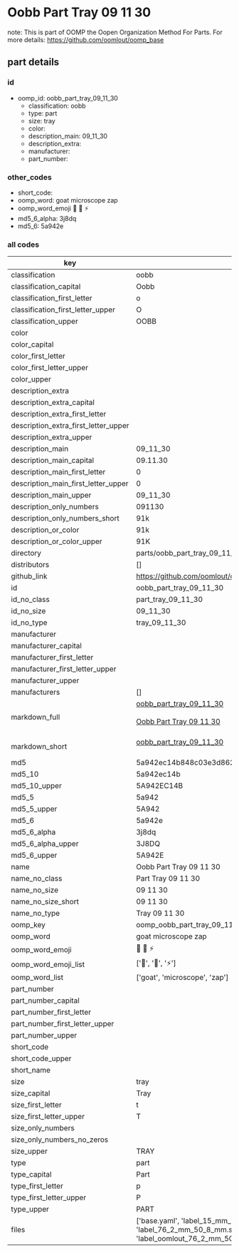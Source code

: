 # Oobb Part Tray 09 11 30  

note: This is part of OOMP the Oopen Organization Method For Parts. For more details: https://github.com/oomlout/oomp_base

##  part details





### id
* oomp_id: oobb_part_tray_09_11_30
  * classification: oobb
  * type: part
  * size: tray
  * color: 
  * description_main: 09_11_30
  * description_extra: 
  * manufacturer: 
  * part_number: 

### other_codes
* short_code: 
* oomp_word: goat microscope zap
* oomp_word_emoji :goat: :microscope: :zap:
* md5_6_alpha: 3j8dq
* md5_6: 5a942e

### all codes 
| key | value |  
| --- | --- |  
| classification | oobb |  
| classification_capital | Oobb |  
| classification_first_letter | o |  
| classification_first_letter_upper | O |  
| classification_upper | OOBB |  
| color |  |  
| color_capital |  |  
| color_first_letter |  |  
| color_first_letter_upper |  |  
| color_upper |  |  
| description_extra |  |  
| description_extra_capital |  |  
| description_extra_first_letter |  |  
| description_extra_first_letter_upper |  |  
| description_extra_upper |  |  
| description_main | 09_11_30 |  
| description_main_capital | 09.11.30 |  
| description_main_first_letter | 0 |  
| description_main_first_letter_upper | 0 |  
| description_main_upper | 09_11_30 |  
| description_only_numbers | 091130 |  
| description_only_numbers_short | 91k |  
| description_or_color | 91k |  
| description_or_color_upper | 91K |  
| directory | parts/oobb_part_tray_09_11_30 |  
| distributors | [] |  
| github_link | https://github.com/oomlout/oomlout_oomp_part_src/tree/main/parts/oobb_part_tray_09_11_30/working |  
| id | oobb_part_tray_09_11_30 |  
| id_no_class | part_tray_09_11_30 |  
| id_no_size | 09_11_30 |  
| id_no_type | tray_09_11_30 |  
| manufacturer |  |  
| manufacturer_capital |  |  
| manufacturer_first_letter |  |  
| manufacturer_first_letter_upper |  |  
| manufacturer_upper |  |  
| manufacturers | [] |  
| markdown_full | [oobb_part_tray_09_11_30](https://github.com/oomlout/oomlout_oomp_part_src/tree/main/parts/oobb_part_tray_09_11_30/working)<br>[](https://github.com/oomlout/oomlout_oomp_part_src/tree/main/parts/oobb_part_tray_09_11_30/working)<br>[Oobb Part Tray 09 11 30](https://github.com/oomlout/oomlout_oomp_part_src/tree/main/parts/oobb_part_tray_09_11_30/working)<br><br> |  
| markdown_short | [oobb_part_tray_09_11_30](https://github.com/oomlout/oomlout_oomp_part_src/tree/main/parts/oobb_part_tray_09_11_30/working)<br><br> |  
| md5 | 5a942ec14b848c03e3d86285643e43f6 |  
| md5_10 | 5a942ec14b |  
| md5_10_upper | 5A942EC14B |  
| md5_5 | 5a942 |  
| md5_5_upper | 5A942 |  
| md5_6 | 5a942e |  
| md5_6_alpha | 3j8dq |  
| md5_6_alpha_upper | 3J8DQ |  
| md5_6_upper | 5A942E |  
| name | Oobb Part Tray 09 11 30 |  
| name_no_class | Part Tray 09 11 30 |  
| name_no_size | 09 11 30 |  
| name_no_size_short | 09 11 30 |  
| name_no_type | Tray 09 11 30 |  
| oomp_key | oomp_oobb_part_tray_09_11_30 |  
| oomp_word | goat microscope zap |  
| oomp_word_emoji | :goat: :microscope: :zap: |  
| oomp_word_emoji_list | [':goat:', ':microscope:', ':zap:'] |  
| oomp_word_list | ['goat', 'microscope', 'zap'] |  
| part_number |  |  
| part_number_capital |  |  
| part_number_first_letter |  |  
| part_number_first_letter_upper |  |  
| part_number_upper |  |  
| short_code |  |  
| short_code_upper |  |  
| short_name |  |  
| size | tray |  
| size_capital | Tray |  
| size_first_letter | t |  
| size_first_letter_upper | T |  
| size_only_numbers |  |  
| size_only_numbers_no_zeros |  |  
| size_upper | TRAY |  
| type | part |  
| type_capital | Part |  
| type_first_letter | p |  
| type_first_letter_upper | P |  
| type_upper | PART |  
| files | ['base.yaml', 'label_15_mm_30_mm.pdf', 'label_15_mm_30_mm.svg', 'label_76_2_mm_50_8_mm.pdf', 'label_76_2_mm_50_8_mm.svg', 'label_oomlout_76_2_mm_50_8_mm.pdf', 'label_oomlout_76_2_mm_50_8_mm.svg', 'readme.md', 'working.json', 'working.yaml'] |  
